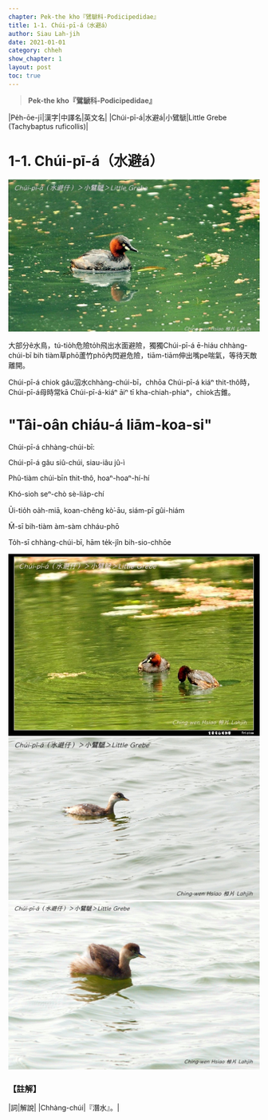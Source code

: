 ```yaml
---
chapter: Pek-the kho『鷿鷈科-Podicipedidae』
title: 1-1. Chúi-pī-á（水避á）
author: Siau Lah-jih
date: 2021-01-01
category: chheh
show_chapter: 1
layout: post
toc: true
---
```


> **Pek-the kho『鷿鷈科-Podicipedidae』**

|Pe̍h-ōe-jī|漢字|中譯名|英文名|
|Chúi-pī-á|水避á|小鷿鷈|Little Grebe (Tachybaptus ruficollis)|


# 1-1. Chúi-pī-á（水避á）

![](../too5/01/1-1-2.水避仔.jpg)

大部分ê水鳥，tú-tio̍h危險to̍h飛出水面避險，獨獨Chúi-pī-á ē-hiáu chhàng-chúi-bī bih tiàm草phō蘆竹phō內閃避危險，tiām-tiām伸出嘴pe喘氣，等待天敵離開。

Chúi-pī-á chiok gâu泅水chhàng-chúi-bī，chhōa Chúi-pī-á kiáⁿ thit-thô時，Chúi-pī-á母時常kā Chúi-pī-á-kiáⁿ āiⁿ tī kha-chiah-phiaⁿ，chiok古錐。

# "Tâi-oân chiáu-á liām-koa-si"

Chúi-pī-á chhàng-chúi-bī:

Chúi-pī-á gâu siû-chúi, siau-iâu jû-ì

Phû-tiàm chúi-bīn thit-thô, 
hoaⁿ-hoaⁿ-hí-hí

Khó-sioh seⁿ-chò sè-lia̍p-chí

Ūi-tio̍h oa̍h-miā, koan-chêng kò͘-āu, siám-pī gûi-hiám

M̄-sī bih-tiàm àm-sàm chháu-phō

To̍h-sī chhàng-chúi-bī, hām te̍k-jîn bih-sio-chhōe

![](../too5/01/1-1-1.水避仔.jpg)
![](../too5/01/1-1-3.水避仔.jpg)
![](../too5/01/1-1-4.水避仔.jpg)

### 【註解】

|詞|解說|
|Chhàng-chúi|『潛水』。|